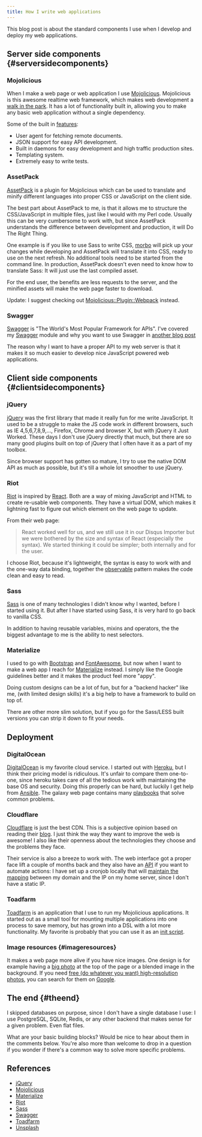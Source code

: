```yaml
---
title: How I write web applications
---
```


This blog post is about the standard components I use when I develop and
deploy my web applications.

## Server side components {#serversidecomponents}

### Mojolicious

When I make a web page or web application I use
[Mojolicious](https://mojolicious.org). Mojolicious is this awesome
realtime web framework, which makes web development a [walk in the
park](http://mojolicious.org/perldoc/Mojolicious/Guides/Tutorial). It
has a lot of functionality built in, allowing you to make any basic web
application without a single dependency.

Some of the built in
[features](http://mojolicious.org/perldoc#HIGHLIGHTS):

-   User agent for fetching remote documents.
-   JSON support for easy API development.
-   Built in daemons for easy development and high traffic production
    sites.
-   Templating system.
-   Extremely easy to write tests.

### AssetPack

[AssetPack](https://metacpan.org/pod/Mojolicious::Plugin::AssetPack#MANUALS)
is a plugin for Mojolicious which can be used to translate and minify
different languages into proper CSS or JavaScript on the client side.

The best part about AssetPack to me, is that it allows me to structure
the CSS/JavaScript in multiple files, just like I would with my Perl
code. Usually this can be very cumbersome to work with, but since
AssetPack understands the difference between development and production,
it will Do The Right Thing.

One example is if you like to use Sass to write CSS,
[morbo](https://metacpan.org/pod/Mojo::Server::Morbo) will pick up your
changes while developing and AssetPack will translate it into CSS, ready
to use on the next refresh. No additional tools need to be started from
the command line. In production, AssetPack doesn't even need to know how
to translate Sass: It will just use the last compiled asset.

For the end user, the benefits are less requests to the server, and the
minified assets will make the web page faster to download.

Update: I suggest checking out
[Mojolicious::Plugin::Webpack](https://metacpan.org/pod/Mojolicious::Plugin::Webpack)
instead.

### Swagger

[Swagger](http://swagger.io) is "The World's Most Popular Framework for
APIs". I've covered my [Swagger](https://metacpan.org/release/Swagger2)
module and why you want to use Swagger in [another blog
post](/blog/2015-07-05-mojolicious-swagger2)

The reason why I want to have a proper API to my web server is that it
makes it so much easier to develop nice JavaScript powered web
applications.

## Client side components {#clientsidecomponents}

### jQuery

[jQuery](http://jquery.com) was the first library that made it really
fun for me write JavaScript. It used to be a struggle to make the JS
code work in different browsers, such as IE 4,5,6,7,8,9,..., Firefox,
Chrome and browser X, but with jQuery it Just Worked. These days I don't
use jQuery directly that much, but there are so many good plugins built
on top of jQuery that I often have it as a part of my toolbox.

Since browser support has gotten so mature, I try to use the native DOM
API as much as possible, but it's till a whole lot smoother to use
jQuery.

### Riot

[Riot](http://riotjs.com) is inspired by
[React](https://facebook.github.io/react). Both are a way of mixing
JavaScript and HTML to create re-usable web components. They have a
virtual DOM, which makes it lightning fast to figure out which element
on the web page to update.

From their web page:

> React worked well for us, and we still use it in our Disqus Importer
> but we were bothered by the size and syntax of React (especially the
> syntax). We started thinking it could be simpler; both internally and
> for the user.

I choose Riot, because it's lightweight, the syntax is easy to work with
and the one-way data binding, together the
[observable](http://riotjs.com/api/observable/) pattern makes the code
clean and easy to read.

### Sass

[Sass](http://sass-lang.com/) is one of many technologies I didn't know
why I wanted, before I started using it. But after I have started using
Sass, it is very hard to go back to vanilla CSS.

In addition to having reusable variables, mixins and operators, the the
biggest advantage to me is the ability to nest selectors.

### Materialize

I used to go with [Bootstrap](http://getbootstrap.com) and
[FontAwesome](http://fortawesome.github.io/Font-Awesome/), but now when
I want to make a web app I reach for
[Materialize](http://materializecss.com) instead. I simply like the
Google guidelines better and it makes the product feel more "appy".

Doing custom designs can be a lot of fun, but for a "backend hacker"
like me, (with limited design skills) it's a big help to have a
framework to build on top of.

There are other more slim solution, but if you go for the Sass/LESS
built versions you can strip it down to fit your needs.

## Deployment

### DigitalOcean

[DigitalOcean](https://www.digitalocean.com) is my favorite cloud
service. I started out with [Heroku](https://www.heroku.com), but I
think their pricing model is ridiculous. It's unfair to compare them
one-to-one, since heroku takes care of all the tedious work with
maintaining the base OS and security. Doing this properly can be hard,
but luckily I get help from [Ansible](https://galaxy.ansible.com). The
galaxy web page contains many
[playbooks](http://docs.ansible.com/ansible/playbooks.html) that solve
common problems.

### Cloudflare

[Cloudflare](https://cloudflare.com) is just the best CDN. This is a
subjective opinion based on reading their
[blog](https://blog.cloudflare.com). I just think the way they want to
improve the web is awesome! I also like their openness about the
technologies they choose and the problems they face.

Their service is also a breeze to work with. The web interface got a
proper face lift a couple of months back and they also have an
[API](https://api.cloudflare.com) if you want to automate actions: I
have set up a cronjob locally that will [maintain the
mapping](https://github.com/jhthorsen/mojo-cloudflare/blob/master/examples/maintain-a-records)
between my domain and the IP on my home server, since I don't have a
static IP.

### Toadfarm

[Toadfarm](https://metacpan.org/release/Toadfarm) is an application that
I use to run my Mojolicious applications. It started out as a small tool
for mounting multiple applications into one process to save memory, but
has grown into a DSL with a lot more functionality. My favorite is
probably that you can use it as an [init
script](https://metacpan.org/pod/distribution/Toadfarm/lib/Toadfarm/Manual/RunningToadfarm.pod#Init-script).

### Image resources {#imageresources}

It makes a web page more alive if you have nice images. One design is
for example having a [big photo](http://thorsen.pm) at the top of the
page or a blended image in the background. If you need [free (do
whatever you want) high-resolution photos](https://unsplash.com), you
can search for them on
[Google](https://www.google.no/search?q=unsplash+summer+people&tbm=isch&tbs=isz:l).

## The end {#theend}

I skipped databases on purpose, since I don't have a single database I
use: I use PostgreSQL, SQLite, Redis, or any other backend that makes
sense for a given problem. Even flat files.

What are your basic building blocks? Would be nice to hear about them in
the comments below. You're also more than welcome to drop in a question
if you wonder if there's a common way to solve more specific problems.

## References

-   [jQuery](http://jquery.com)
-   [Mojolicious](http://mojolicious.org)
-   [Materialize](http://materializecss.com)
-   [Riot](http://riotjs.com)
-   [Sass](http://sass-lang.com)
-   [Swagger](http://swagger.io)
-   [Toadfarm](https://metacpan.org/pod/Toadfarm)
-   [Unsplash](https://unsplash.com)
